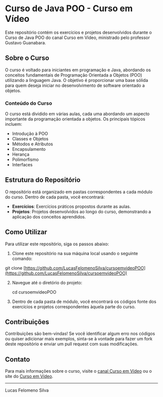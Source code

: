 # Curso de Java POO - Curso em Vídeo

Este repositório contém os exercícios e projetos desenvolvidos durante o Curso de Java POO do canal Curso em Vídeo, ministrado pelo professor Gustavo Guanabara.

## Sobre o Curso

O curso é voltado para iniciantes em programação e Java, abordando os conceitos fundamentais de Programação Orientada a Objetos (POO) utilizando a linguagem Java. O objetivo é proporcionar uma base sólida para quem deseja iniciar no desenvolvimento de software orientado a objetos.

### Conteúdo do Curso

O curso está dividido em várias aulas, cada uma abordando um aspecto importante da programação orientada a objetos. Os principais tópicos incluem:

- Introdução à POO
- Classes e Objetos
- Métodos e Atributos
- Encapsulamento
- Herança
- Polimorfismo
- Interfaces

## Estrutura do Repositório

O repositório está organizado em pastas correspondentes a cada módulo do curso. Dentro de cada pasta, você encontrará:

- **Exercícios**: Exercícios práticos propostos durante as aulas.
- **Projetos**: Projetos desenvolvidos ao longo do curso, demonstrando a aplicação dos conceitos aprendidos.

## Como Utilizar

Para utilizar este repositório, siga os passos abaixo:

1. Clone este repositório na sua máquina local usando o seguinte comando:

git clone [https://github.com/LucasFelomenoSilva/cursoemvideoPOO](https://github.com/LucasFelomenoSilva/cursoemvideoPOO)

2. Navegue até o diretório do projeto:

    cd cursoemvideoPOO

3. Dentro de cada pasta de módulo, você encontrará os códigos fonte dos exercícios e projetos correspondentes àquela parte do curso.

## Contribuições

Contribuições são bem-vindas! Se você identificar algum erro nos códigos ou quiser adicionar mais exemplos, sinta-se à vontade para fazer um fork deste repositório e enviar um pull request com suas modificações.

## Contato

Para mais informações sobre o curso, visite o [canal Curso em Vídeo](https://www.youtube.com/user/cursosemvideo) ou o site do [Curso em Vídeo](https://www.cursoemvideo.com).

---

Lucas Felomeno Silva

